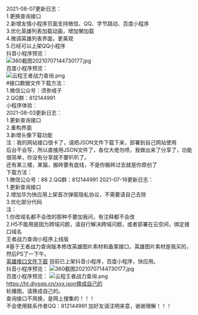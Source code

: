 2021-08-07更新日志：  
1.更换查询接口  
2.新增友情小程序页面支持微信、QQ、字节跳动、百度小程序  
3.优化英雄列表加载动画，增加懒加载  
4.微调英雄列表界面，更美观  
5.已经可以上架QQ小程序  
抖音小程序预览：  
![360截图20210707144730177.jpg](https://blog.imyc.cn/usr/uploads/2021/07/1663334583.jpg)  
百度小程序预览：  
![云程王者战力查询.png](https://blog.imyc.cn/usr/uploads/2021/07/875860555.png)  
#接口数据文件下载方法：  
1.微信公众号：须弥戒子  
2.QQ群：812144991  
小程序体验：  
2021-08-03更新日志：  
1.更新查询接口  
2.重构界面  
3.新增头像下载功能  
注：我的网站接口很卡了，请把JSON文件下载下来，部署到自己网站使用  
后台不会写，所以直接用JSON文件了，各位大佬勿喷，我做出来了分享了，功能很简单，你没有分享就不要叭叭了。  
还有某三楼，某猫，搬砖要有底线，不是你搬砖过去就是你原创了  
下载方法：  
1.微信公众号：88
2.QQ群：812144991 
2021-07-16更新日志：  
1.更新查询接口  
2.增加华为快应用上架首次弹窗隐私协议，不需要请自己去除  
3.优化部分代码  
注：  
1.你改域名都不会改的那种不要加我问，有注释都不会改  
2.H5不能用是因为跨域问题，请自行解决跨域问题，或者部署在云空间，绑定接口域名  
王者战力查询小程序上线版  
#基于王者战力查询版本修改英雄图片素材和备案接口，英雄图片素材是我买的，然后PS了一下午。  
[英雄接口文件下载](https://blog.imyc.cn/usr/uploads/2021/07/1869548104.rar)
目前已上架抖音小程序，百度小程序，快应用。  
抖音小程序预览：
![360截图20210707144730177.jpg](https://blog.imyc.cn/usr/uploads/2021/07/1663334583.jpg)  
百度小程序预览：
![云程王者战力查询.png](https://blog.imyc.cn/usr/uploads/2021/07/875860555.png)  
https://ht.diysqq.cn/xyx.json换成自己的  
轮播图，请换成自己的。  
查询接口不用换，是网上搜集的！！！  
不会使用联系作者QQ：812144991 
加好友请注明来意，谢谢理解！！！

